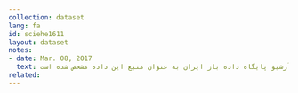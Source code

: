 ```yaml
---
collection: dataset
lang: fa
id: sciehe1611
layout: dataset
notes: 
- date: Mar. 08, 2017
  text: توضیحات جدول - به دلیل موجود نبودن لینک داده در زمان انتشار، آرشیو پایگاه داده باز ایران به عنوان منبع این داده مشخص شده است. <br/> علت اختلاف در سرجمع ناشی از گرد كردن ارقام است .<br/> <br/> منابع <br/> داده‌های مربوط به سال ۱۳۸۸ تا ۱۳۹۰ به ترتیب از لینک‌های زیر استخراج شده است. <br/> <a href='http&#58;//iod.dataset.s3.amazonaws.com/Sources/sci29.pdf'> ۱۳۸۸ <a/> <br/>  <a href='http&#58;//iod.dataset.s3.amazonaws.com/Sources/sci30.pdf'> ۱۳۸۹ <a/> <br/> <a href='http&#58;//iod.dataset.s3.amazonaws.com/Sources/sci31.pdf'> ۱۳۹۰ <a/> <br/> <a href='http&#58;//www.amar.org.ir/Portals/0/Files/abstract/1391/ch_niru_91.pdf'> ۱۳۹۱ <a/> <br/> <a href='http&#58;//www.amar.org.ir/Portals/0/Files/abstract/1392/ch_niru_sal_92.pdf'> ۱۳۹۲ <a/> <br/> <a href='http&#58;//www.amar.org.ir/Portals/0/Files/abstract/1393/ch_ntank_93.pdf'> ۱۳۹۳ <a/> <br/> <a href='http&#58;//www.amar.org.ir/Portals/0/Files/abstract/1394/ch_ntank_94.pdf'> ۱۳۹۴ <a/>
related:
---
```

